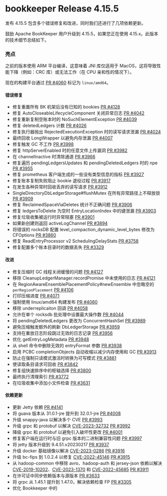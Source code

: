 # bookkeeper Release 4.15.5

发布 4.15.5 包含多个错误修复和改进，同时我们还进行了几项依赖更新。

鼓励 Apache BookKeeper 用户升级到 4.15.5，如果您正在使用 4.15.x。此版本的技术细节总结如下。

### 亮点

之前的版本使用 ARM 平台编译，这意味着 JNI 库仅适用于 MacOS，这将导致性能下降（例如：CRC 库）或无法工作（在 CPU 亲和性的情况下）。

现在的构建平台通过 [PR #4060](https://github.com/apache/bookkeeper/pull/4060) 标记为 `linux/amd64`。

#### 错误修复

- 修复重置所有 BK 机架后没有已知的 bookies [PR #4128](https://github.com/apache/bookkeeper/pull/4128)
- 修复 AutoCloseableLifecycleComponent 关闭异常日志 [PR #4042](https://github.com/apache/bookkeeper/pull/4042)
- 修复重新复制空账本时的 NoSuchElementException [PR #4039](https://github.com/apache/bookkeeper/pull/4039)
- 修复 deletedLedgers 计数 [PR #4026](https://github.com/apache/bookkeeper/pull/4026)
- 修复执行器抛出 RejectedExecutionException 时的读写请求泄漏 [PR #4024](https://github.com/apache/bookkeeper/pull/4024)
- 最终回收 LongWrapper 以避免内存泄漏 [PR #4007](https://github.com/apache/bookkeeper/pull/4007)
- 修复触发 GC 不工作 [PR #3998](https://github.com/apache/bookkeeper/pull/3998)
- 修复 httpServerEnabled 时的任意文件上传漏洞 [PR #3982](https://github.com/apache/bookkeeper/pull/3982)
- 在 channelInactive 时清除通道 [PR #3966](https://github.com/apache/bookkeeper/pull/3966)
- 修复遍历 pendingLedgersUpdates 和 pendingDeletedLedgers 时的 npe [PR #3955](https://github.com/apache/bookkeeper/pull/3955)
- 修复 prometheus 客户端生成的一些没有类型信息的指标 [PR #3927](https://github.com/apache/bookkeeper/pull/3927)
- 修复账本复制失败阻止 bookie 退役过程 [PR #3917](https://github.com/apache/bookkeeper/pull/3917)
- 在发生各种异常时回收丢弃的读写请求 [PR #3912](https://github.com/apache/bookkeeper/pull/3912)
- SingleDirectoryDbLedgerStorage#flushMutex 在所有异常路径上不释放锁 [PR #3909](https://github.com/apache/bookkeeper/pull/3909)
- 修复 ReclaimedSpaceViaDeletes 统计不正确问题 [PR #3906](https://github.com/apache/bookkeeper/pull/3906)
- 修复 ledgersToDelete 为空时 EntryLocationIndex 中的键泄漏 [PR #3903](https://github.com/apache/bookkeeper/pull/3903)
- 修复垃圾收集被运行时异常阻塞 [PR #3901](https://github.com/apache/bookkeeper/pull/3901)
- 如果新创建则返回 activeLogChannel [PR #3894](https://github.com/apache/bookkeeper/pull/3894)
- 将错误的 rocksDB 配置 level_compaction_dynamic_level_bytes 修改为 CFOptions [PR #3860](https://github.com/apache/bookkeeper/pull/3860)
- 修复 ReadEntryProcessor v2 SchedulingDelayStats [PR #3758](https://github.com/apache/bookkeeper/pull/3758)
- 修复配置多个账本目录时的数据丢失 [PR #3329](https://github.com/apache/bookkeeper/pull/3329)

#### 改进

- 修复压缩时 GC 线程关闭缓慢的问题 [PR #4127](https://github.com/apache/bookkeeper/pull/4127)
- 移除 CleanupLedgerManager.recordPromise 中未使用的日志 [PR #4121](https://github.com/apache/bookkeeper/pull/4121)
- 在 RegionAwareEnsemblePlacementPolicy#newEnsemble 中忽略空的 `perRegionPlacement` [PR #4106](https://github.com/apache/bookkeeper/pull/4106)
- 打印压缩进度 [PR #4071](https://github.com/apache/bookkeeper/pull/4071)
- 强制使用 linux/amd64 构建发布 [PR #4060](https://github.com/apache/bookkeeper/pull/4060)
- 移除 underreplicaiton 回调 [PR #4058](https://github.com/apache/bookkeeper/pull/4058)
- 允许在单个 rocksdb 批处理中设置最大操作数 [PR #4044](https://github.com/apache/bookkeeper/pull/4044)
- 将 pendingDeletedLedgers 更改为 ConcurrentHashSet [PR #3989](https://github.com/apache/bookkeeper/pull/3989)
- 避免压缩触发额外的刷新 DbLedgerStorage [PR #3959](https://github.com/apache/bookkeeper/pull/3959)
- 支持在重放日志阶段跳过无效的日志记录 [PR #3956](https://github.com/apache/bookkeeper/pull/3956)
- 优化 getEntryLogMetadata [PR #3948](https://github.com/apache/bookkeeper/pull/3948)
- 从 shell 命令中删除无效的 entryFormat 参数 [PR #3938](https://github.com/apache/bookkeeper/pull/3938)
- 启用 PCBC completionObjects 自动收缩以减少内存使用和 GC [PR #3913](https://github.com/apache/bookkeeper/pull/3913)
- 防止在强制只读模式激活时转换为可写模式 [PR #3881](https://github.com/apache/bookkeeper/pull/3881)
- 使读取条目请求可回收 [PR #3842](https://github.com/apache/bookkeeper/pull/3842)
- 修复组快速排序中的枢轴选择 [PR #3800](https://github.com/apache/bookkeeper/pull/3800)
- 最终执行清理索引 [PR #3772](https://github.com/apache/bookkeeper/pull/3772)
- 在垃圾收集中添加小文件检查 [PR #3631](https://github.com/apache/bookkeeper/pull/3631)

#### 依赖更新

- 更新 Jetty 依赖 [PR #4141](https://github.com/apache/bookkeeper/pull/4141)
- 将 guava 版本从 31.0.1-jre 提升到 32.0.1-jre [PR #4008](https://github.com/apache/bookkeeper/pull/4008)
- 升级 snappy-java 以解决多个 CVE [PR #3993](https://github.com/apache/bookkeeper/pull/3993)
- 升级 grpc 和 protobuf 以解决 [CVE-2023-32732](https://github.com/advisories/GHSA-9hxf-ppjv-w6rq) [PR #3992](https://github.com/apache/bookkeeper/pull/3992)
- 降级 grpc 和 protobuf 以避免引入破坏性更改 [PR #4001](https://github.com/apache/bookkeeper/pull/4001)
- 修复客户端在运行时与旧 grpc 版本的二进制兼容性问题 [PR #3997](https://github.com/apache/bookkeeper/pull/3997)
- 将 jetty 版本升级到 9.4.51.v20230217 [PR #3937](https://github.com/apache/bookkeeper/pull/3937)
- 升级 docker 基础镜像以解决 [CVE-2023-0286](https://github.com/advisories/GHSA-x4qr-2fvf-3mr5) [PR #3916](https://github.com/apache/bookkeeper/pull/3916)
- 升级 bc-fips 到 1.0.2.4 以修复 [CVE-2022-45146](https://github.com/advisories/GHSA-68m8-v89j-7j2p) [PR #3915](https://github.com/apache/bookkeeper/pull/3915)
- 从 hadoop-common 中移除 avro、hadoop-auth 和 jersey-json 依赖以解决 [CVE-2019-10202](https://github.com/advisories/GHSA-c27h-mcmw-48hv)、[CVE-2023-1370](https://github.com/advisories/GHSA-493p-pfq6-5258) 和 [CVE-2022-45685](https://github.com/advisories/GHSA-7rf3-mqpx-h7xg) [PR #3911](https://github.com/apache/bookkeeper/pull/3911)
- 在许可证中同步依赖版本与源版本 [PR #3633](https://github.com/apache/bookkeeper/pull/3633)
- 将 grpc 从 1.45.1 提升到 1.47.0，解决依赖检查 FP [PR #3305](https://github.com/apache/bookkeeper/pull/3305)
- 优化 Bookkeeper 中的